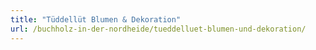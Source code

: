 ```yaml
---
title: "Tüddellüt Blumen & Dekoration"
url: /buchholz-in-der-nordheide/tueddelluet-blumen-und-dekoration/
---
```

